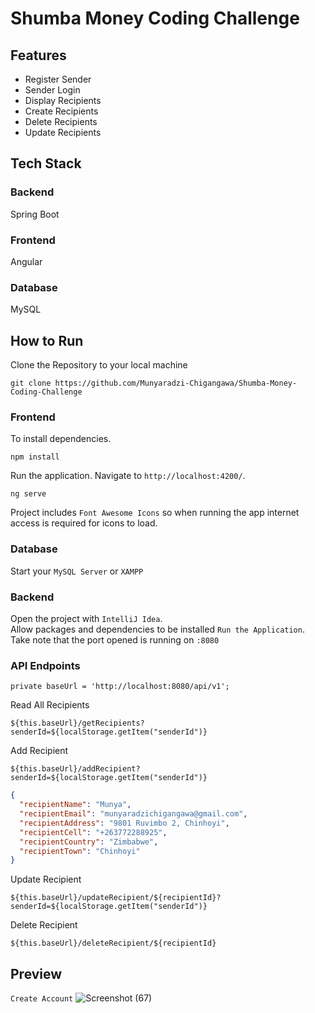 
# Shumba Money Coding Challenge

## Features
- Register Sender
- Sender Login
- Display Recipients
- Create Recipients
- Delete Recipients
- Update Recipients

## Tech Stack
<p align="left">
  <h3>Backend</h3> Spring Boot
    <h3>Frontend</h3> Angular
  <h3>Database</h3> MySQL

  
  ## How to Run 
  
  Clone the Repository to your local machine
  ```console  
git clone https://github.com/Munyaradzi-Chigangawa/Shumba-Money-Coding-Challenge
```

  ### Frontend
  
  To install dependencies.
```console  
npm install
```
  
Run the application. Navigate to `http://localhost:4200/`.
  ```console  
ng serve
```
  Project includes `Font Awesome Icons` so when running the app internet access is required for icons to load.
  
  ### Database 
  Start your `MySQL Server` or `XAMPP`
  
  ### Backend
  Open the project with `IntelliJ Idea`.
  <br> 
  Allow packages and dependencies to be installed
  `Run the Application`.
  Take note that the port opened is running on `:8080`
  
  ### API Endpoints
  ```
  private baseUrl = 'http://localhost:8080/api/v1';
  
  ```
  
  Read All Recipients
  ```
  ${this.baseUrl}/getRecipients?senderId=${localStorage.getItem("senderId")}
  ```
  
  Add Recipient
  ```
  ${this.baseUrl}/addRecipient?senderId=${localStorage.getItem("senderId")}
  ```
  
  ``` JSON
  {
    "recipientName": "Munya",
    "recipientEmail": "munyaradzichigangawa@gmail.com",
    "recipientAddress": "9801 Ruvimbo 2, Chinhoyi",
    "recipientCell": "+263772288925",
    "recipientCountry": "Zimbabwe",
    "recipientTown": "Chinhoyi"
}
```
  
  Update Recipient
 ```
 ${this.baseUrl}/updateRecipient/${recipientId}?senderId=${localStorage.getItem("senderId")}
 ```
 
 Delete Recipient
 ```
 ${this.baseUrl}/deleteRecipient/${recipientId}
 ```
 
## Preview
`Create Account`
![Screenshot (67)](https://user-images.githubusercontent.com/56768581/188908611-742af187-8eb4-47b8-b842-4047e37db06a.png)

 
 
  
 
